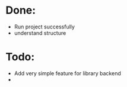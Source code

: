 # Done:
  - Run project successfully
  - understand structure
# Todo:
  - Add very simple feature for library backend
  - 